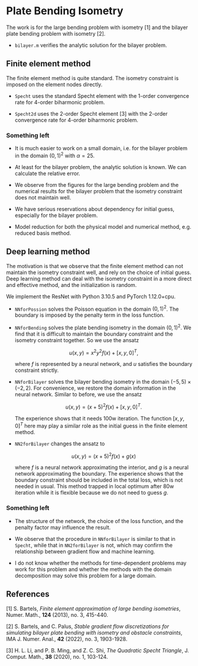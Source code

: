 # Plate Bending Isometry
The work is for the large bending problem with isometry [1] and the bilayer plate bending problem with isometry [2].

* `bilayer.m` verifies the analytic solution for the bilayer problem.

## Finite element method
The finite element method is quite standard. The isometry constraint is imposed on the element nodes directly.

* `Specht` uses the standard Specht element with the 1-order convergence rate for 4-order biharmonic problem. 

* `Specht2d` uses the 2-order Specht element [3] with the 2-order convergence rate for 4-order biharmonic problem.

### Something left
* It is much easier to work on a small domain, i.e. for the bilayer problem in the domain $(0,1)^2$ with $\alpha=25$.

* At least for the bilayer problem, the analytic solution is known. We can calculate the relative error.

* We observe from the figures for the large bending problem and the numerical results for the bilayer problem that the isometry constraint does not maintain well.

* We have serious reservations about dependency for initial guess, especially for the bilayer problem. 

* Model reduction for both the physical model and numerical method, e.g. reduced basis method.

## Deep learning method
The motivation is that we observe that the finite element method can not maintain the isometry constraint well, and rely on the choice of initial guess. Deep learning method can deal with the isometry constraint in a more direct and effective method, and the initialization is random.

We implement the ResNet with Python 3.10.5 and PyTorch 1.12.0+cpu.

* `NNforPossion` solves the Poisson equation in the domain $(0,1)^2$. The boundary is imposed by the penalty term in the loss function.

* `NNforBending` solves the plate bending isometry in the domain $(0,1)^2$. We find that it is difficult to maintain the boundary constraint and the isometry constraint together. So we use the ansatz

	$$
		u(x,y)=x^2y^2f(x)+[x,y,0]^T,
	$$

	where $f$ is represented by a neural network, and $u$ satisfies the boundary constraint strictly.

* `NNforBilayer` solves the bilayer bending isometry in the domain $(-5,5)\times (-2,2)$. For convenience, we restore the domain information in the neural network. Similar to before, we use the ansatz

	$$
		u(x,y)=(x+5)^2f(x)+[x,y,0]^T.
	$$

	The experience shows that it needs 100w iteration. The function $[x,y,0]^T$ here may play a similar role as the initial guess in the finite element method.

* `NN2forBilayer` changes the ansatz to

	$$
		u(x,y)=(x+5)^2f(x)+g(x)
	$$

	where $f$ is a neural network approximating the interior, and $g$ is a neural network approximating the boundary. The experience shows that the boundary constraint should be included in the total loss, which is not needed in usual. This method trapped in local optimum after 80w iteration while it is flexible because we do not need to guess $g$.

### Something left
* The structure of the network, the choice of the loss function, and the penalty factor may influence the result.

* We observe that the procedure in `NNforBilayer` is similar to that in `Specht`, while that in `NN2forBilayer` is not, which may confirm the relationship between gradient flow and machine learning. 

* I do not know whether the methods for time-dependent problems may work for this problem and whether the methods with the domain decomposition may solve this problem for a large domain.

## References
[1] S. Bartels, *Finite element approximation of large bending isometries*, Numer. Math., **124** (2013), no. 3, 415-440.

[2] S. Bartels, and C. Palus, *Stable gradient flow discretizations for simulating bilayer plate bending with isometry and obstacle constraints*, IMA J. Numer. Anal., **42** (2022), no. 3, 1903-1928.

[3] H. L. Li, and P. B. Ming, and Z. C. Shi, *The Quadratic Specht Triangle*, J. Comput. Math., **38** (2020), no. 1, 103-124.